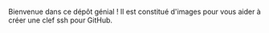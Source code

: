 Bienvenue dans ce dépôt génial ! Il est constitué d'images pour vous aider à créer une clef ssh pour GitHub.